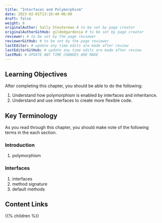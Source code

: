 ```yaml
---
title: "Interfaces and Polymorphism"
date: 2023-02-01T13:10:40-06:00
draft: false
weight: 8
originalAuthor: Sally Steuterman # to be set by page creator
originalAuthorGitHub: gildedgardenia # to be set by page creator
reviewer: # to be set by the page reviewer
reviewerGitHub: # to be set by the page reviewer
lastEditor: # update any time edits are made after review
lastEditorGitHub: # update any time edits are made after review
lastMod: # UPDATE ANY TIME CHANGES ARE MADE
---
```


## Learning Objectives

After completing this chapter, you should be able to do the following:

1. Understand how polymorphism is enabled by interfaces and inheritance.
1. Understand and use interfaces to create more flexible code. 

## Key Terminology

As you read through this chapter, you should make note of the following terms in the each section.

### Introduction

1. polymorphism

### Interfaces

1. interfaces
1. method signature
1. default methods

## Content Links

{{% children %}}
